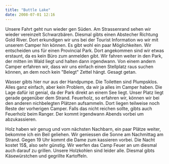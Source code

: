 ```yaml
---
title: "Buttle Lake"
date: 2008-07-01 12:16
---
```

Unsere Fahrt geht nun wieder gen Süden. Am Strassenrand sehen wir wieder vereinzelt Schwarzbären. Diesmal gibts einen Abstecher Richtung Gold River. Dort erkundigen wir uns bei der Tourist Information wo wir mit unserem Camper hin können. Es gibt wohl ein paar Möglichkeiten. Wir entscheiden uns für einen Provincial Park. Dort angekommen sind wir etwas erstaunt, da es kein Büro zum anmelden gibt. Wir fahren weiter in den Park, der mitten im Wald liegt und halten dann irgendwann. Von einem andern Camper erfahren wir, dass wir uns einfach einen Stellplatz raus suchen können, an dem noch kein "Belegt" Zettel hängt. Gesagt getan.

<!--more-->

Wasser gibts hier nur aus der Handpumpe. Die Toiletten sind Plumpsklos. Alles ganz einfach, aber kein Problem, da wir ja alles im Camper haben. Die Lage dafür ist genial, da der Park direkt an einem See liegt. Unser Platz liegt gerade gegenüber dem Strand. Feuerholz, so erfahren wir, können wir bei den anderen nichbelegten Plätzen aufsammeln. Dort liegen teilweise noch Reste der vorherigen Camper. Falls das nicht reichen sollte, gibts auch Feuerholz beim Ranger. Der kommt irgendwann Abends vorbei um abzukassieren.

Holz haben wir genug und vom nächsten Nachbarn, ein paar Plätze weiter, bekomme ich ein Beil geliehen. Wir geniessen die Sonne am Nachmittag am Strand. Gegen 19 Uhr kommt die Dame zum kassieren vorbei. Die Nacht kostet 15$, also sehr günstig. Wir werfen das Camp Feuer an um diesmal auch darauf zu grillen. Unsere Holzkohlen sind leider alle. Diesmal gibts Käsewürstchen und gegrillte Kartoffeln.